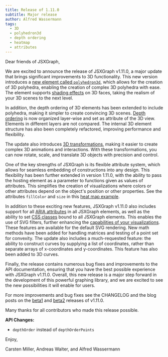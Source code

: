 ```yaml
---
title: Release of 1.11.0
subtitle: Major release
author: Alfred Wassermann
tags:
  - 3D
  - polyhedron3d
  - depth ordering
  - heatmap
  - attributes
---
```


Dear friends of JSXGraph,

We are excited to announce the release of JSXGraph v1.11.0, a major update that brings significant improvements to 3D functionality. This new version introduces a [new element called `polyhedron3d`](https://jsxgraph.org/docs/symbols/Polyhedron3D.html), which allows for the creation of 3D polyhedra, enabling the creation of complex 3D polyhedra with ease. The element supports [shading effects](https://jsxgraph.org/docs/symbols/Face3D.html#shader) on 3D faces, taking the realism of your 3D scenes to the next level.

In addition, the depth ordering of 3D elements has been extended to include polyhedra, making it simpler to create convincing 3D scenes. [Depth ordering](https://jsxgraph.org/docs/symbols/View3D.html#depthOrder) is now organized layer-wise and set as attribute of the 3D view. Elements in different layers are not compared. The internal 3D element structure has also been completely refactored, improving performance and flexibility.

The update also introduces [3D transformations](https://jsxgraph.org/docs/symbols/Transformation3D.html), making it easier to create complex 3D animations and interactions. With these transformations, you can now rotate, scale, and translate 3D objects with precision and control.

One of the key strengths of JSXGraph is its flexible attribute system, which allows for seamless embedding of constructions into any design. This flexibility has been further extended in version 1.11.0, with the ability to pass the hosting element as a parameter to functions given as values of attributes. This simplifies the creation of visualizations where colors or other attributes depend on the object's position or other properties. See the attributes `fillColor` and `size` in this [heat map example](https://jsxgraph.org/share/example/heat-map).

In addition to these exciting new features, JSXGraph v1.11.0 also includes support for all [ARIA attributes](https://jsxgraph.org/docs/symbols/JXG.GeometryElement.html#aria) in all JSXGraph elements, as well as the ability to set [CSS classes](https://jsxgraph.org/docs/symbols/JXG.GeometryElement.html#cssClass) bound to all JSXGraph elements. This enables the use of SVG filters, further enhancing the [capabilities of your visualizations](https://jsxgraph.org/share/example/svg-filter-and-css-classes). These features are available for the default SVG rendering.
New math methods have been added for handling matrices and testing of a point set for convexity. The update also includes a much-requested feature: the ability to construct curves by supplying a list of coordinates, rather than separate arrays of x-coordinates and y-coordinates. This feature has also been added to 3D curves. 

Finally, the release contains numerous bug fixes and improvements to the API documentation, ensuring that you have the best possible experience with JSXGraph v1.11.0. Overall, this new release is a major step forward in the development of this powerful graphing library, and we are excited to see the new possibilities it will enable for users.

For more improvements and bug fixes see the CHANGELOG and the blog posts on the [beta1](https://jsxgraph.org/wp/2024-11-08-release-of-version-1.11.0-beta1/) and [beta2](https://jsxgraph.org/wp/2025-02-24-release-of-version-1.11.0-beta2/) releases of v1.11.0.

Many thanks for all contributors who made this release possible.

__API Changes:__

- `depthOrder` instead of `depthOrderPoints`


Enjoy,

Carsten Miller, Andreas Walter, and Alfred Wassermann



